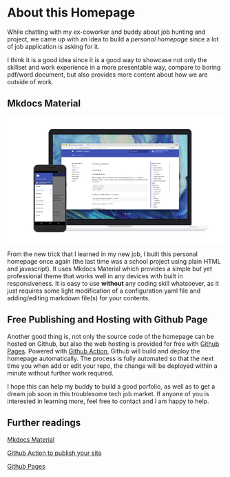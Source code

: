 # About this Homepage

While chatting with my ex-coworker and buddy about job hunting and project, we came up with an idea to build a *personal homepage* since a lot of job application is asking for it.

I think it is a good idea since it is a good way to showcase not only the skillset and work experience in a more presentable way, compare to boring pdf/word document, but also provides more content about how we are outside of work.

## Mkdocs Material

![Mkdocs Material](../assets/about-me/mkdoc-material.png)

From the new trick that I learned in my new job, I built this personal homepage once again (the last time was a school project using plain HTML and javascript). It uses Mkdocs Material which provides a simple but yet professional theme that works well in any devices with built in responsiveness. It is easy to use __without__ any coding skill whatsoever, as it just requires some light modification of a configuration yaml file and adding/editing markdown file(s) for your contents.

## Free Publishing and Hosting with Github Page

Another good thing is, not only the source code of the homepage can be hosted on Github, but also the web hosting is provided for free with [Github Pages](https://pages.github.com/). Powered with [Github Action](https://squidfunk.github.io/mkdocs-material/publishing-your-site/#with-github-actions), Github will build and deploy the homepage automatically. The process is fully automated so that the next time you when add or edit your repo, the change will be deployed within a minute without further work required.

I hope this can help my buddy to build a good porfolio, as well as to get a dream job soon in this troublesome tech job market. If anyone of you is interested in learning more, feel free to contact and I am happy to help.

## Further readings

[Mkdocs Material](https://squidfunk.github.io/mkdocs-material/)

[Github Action to publish your site](https://squidfunk.github.io/mkdocs-material/publishing-your-site/#with-github-actions)

[Github Pages](https://pages.github.com/)
